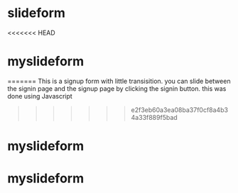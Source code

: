 # slideform
<<<<<<< HEAD
# myslideform
=======
This is a signup form with little transisition. you can slide between the signin page and the signup page by clicking the signin button. this was done using Javascript
>>>>>>> e2f3eb60a3ea08ba37f0cf8a4b34a33f889f5bad
# myslideform
# myslideform

